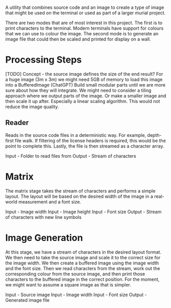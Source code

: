 A utility that combines source code and an image to create a type of image that might be used on
the terminal or used as part of a larger murial project.

There are two modes that are of most interest in this project. The first is to print characters
to the terminal. Modern terminals have support for colours that we can use to colour the image.
The second mode is to generate an image file that could then be scaled and printed for display
on a wall.



# Processing Steps

[TODO]
Concept - the source image defines the size of the end result?
For a huge image (3m x 3m) we might need 5GB of memory to load this image into a BufferedImage (ChatGPT)
Build small modular parts until we are more sure about how they will integrate.
We might need to consider a tiling approach where we output parts of the image. Or make a smaller
image and then scale it up after. Especially a linear scaling algorithm. This would 
not reduce the image quality.


## Reader
Reads in the source code files in a deterministic way. For example, depth-first file walk.
If filtering of the license headers is required, this would be the point to complete this.
Lastly, the file is then streamed as a character array.

Input - Folder to read files from
Output - Stream of characters

# Matrix
The matrix stage takes the stream of characters and performs a simple layout. The layout will
be based on the desired width of the image in a real-world measurement and a font size.

Input - Image width
Input - Image height
Input - Font size
Output - Stream of characters with new line symbols

# Image Generation
At this stage, we have a stream of characters in the desired layout format.
We then need to take the source image and scale it to the correct size for the image width.
We then create a buffered image using the image width and the font size.
Then we read characters from the stream, work out the corresponding colour from the source image, 
and then print those characters to the buffered image in the correct position.
For the moment, we might want to assume a square image as that is simpler.

Input - Source image
Input - Image width
Input - Font size
Output - Generated image file